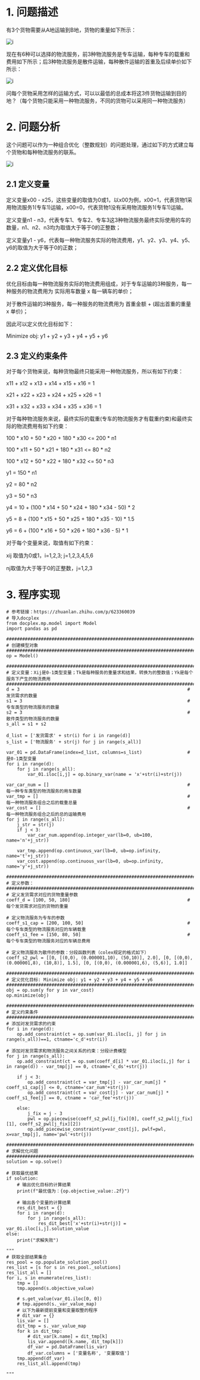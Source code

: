 # 1. 问题描述
有3个货物需要从A地运输到B地，货物的重量如下所示：  

![i](https://github.com/zenghang-feng/operation_optimization/blob/main/02-整数规划-物流组合方案/图片附件/pic1.png)

现在有6种可以选择的物流服务，前3种物流服务是专车运输，每种专车的载重和费用如下所示；后3种物流服务是散件运输，每种散件运输的首重及后续单价如下所示：  

![i](https://github.com/zenghang-feng/operation_optimization/blob/main/02-整数规划-物流组合方案/图片附件/pic2.png)

问每个货物采用怎样的运输方式，可以以最低的总成本将这3件货物运输到目的地？（每个货物只能采用一种物流服务，不同的货物可以采用同一种物流服务）

# 2. 问题分析
这个问题可以作为一种组合优化（整数规划）的问题处理，通过如下的方式建立每个货物和每种物流服务的联系。  

![i](https://github.com/zenghang-feng/operation_optimization/blob/main/02-整数规划-物流组合方案/图片附件/pic3.png)

## 2.1 定义变量
定义变量x00 - x25，这些变量的取值为0或1，以x00为例，x00=1，代表货物1采用物流服务1(专车1)运输，x00=0，代表货物1没有采用物流服务1(专车1)运输。   

定义变量n1 - n3，代表专车1、专车2、专车3这3种物流服务最终实际使用的车的数量，n1、n2、n3均为取值大于等于0的正整数；  

定义变量y1 - y6，代表每一种物流服务实际的物流费用，y1、y2、y3、y4、y5、y6的取值为大于等于0的正数；

## 2.2 定义优化目标
优化目标由每一种物流服务实际的物流费用组成，对于专车运输的3种服务，每一种服务的物流费用为 实际用车数量 x 每一辆车的单价；  

对于散件运输的3种服务，每一种服务的物流费用为 首重金额 + (超出首重的重量 x 单价)；  

因此可以定义优化目标如下：  

Minimize obj: y1 + y2 + y3 + y4 + y5 + y6

## 2.3 定义约束条件
对于每个货物来说，每种货物最终只能采用一种物流服务，所以有如下约束：  

x11 + x12 + x13 + x14 + x15 + x16 = 1  

x21 + x22 + x23 + x24 + x25 + x26 = 1  

x31 + x32 + x33 + x34 + x35 + x36 = 1  

对于每种物流服务来说，最终实际的载重(专车的物流服务才有载重约束)和最终实际的物流费用有如下约束：  

100 * x10 + 50 * x20 + 180 * x30 <= 200 * n1  

100 * x11 + 50 * x21 + 180 * x31 <= 80 * n2  

100 * x12 + 50 * x22 + 180 * x32 <= 50 * n3  

y1 = 150 * n1  

y2 = 80 * n2  

y3 = 50 * n3  

y4 = 10 + (100 * x14 + 50 * x24 + 180 * x34 - 50) * 2  

y5 = 8 + (100 * x15 + 50 * x25 + 180 * x35 - 10) * 1.5  

y6 = 6 + (100 * x16 + 50 * x26 + 180 * x36 - 5) * 1  

对于每个变量来说，取值有如下约束：  

xij 取值为0或1，i=1,2,3; j=1,2,3,4,5,6  

nj取值为大于等于0的正整数，j=1,2,3  

# 3. 程序实现
```
# 参考链接：https://zhuanlan.zhihu.com/p/623360039
# 导入docplex
from docplex.mp.model import Model
import pandas as pd

##############################################################################
# 创建模型对象
##############################################################################
op = Model()

##############################################################################
# 定义变量：Xij是0-1类型变量；Tk是每种服务的重量求和结果，转换为的整数值；Yk是每个服务下产生的物流费用
##############################################################################
d = 3                                                               # 发货需求的数量
s1 = 3                                                              # 专车类型的物流服务的数量
s2 = 3                                                              # 散件类型的物流服务的数量
s_all = s1 + s2

d_list = ['发货需求' + str(i) for i in range(d)]
s_list = ['物流服务' + str(j) for j in range(s_all)]

var_01 = pd.DataFrame(index=d_list, columns=s_list)                 # 是0-1类型变量
for i in range(d):
    for j in range(s_all):
        var_01.iloc[i,j] = op.binary_var(name = 'x'+str(i)+str(j))

var_car_num = []                                                    # 每一种专车类型的物流服务的用车数量
var_tmp = []                                                        # 每一种物流服务组合之后的载重总量
var_cost = []                                                       # 每一种物流服务组合之后的总的运输费用
for j in range(s_all):
    j_str = str(j)
    if j < 3:
        var_car_num.append(op.integer_var(lb=0, ub=100, name='n'+j_str))
        
    var_tmp.append(op.continuous_var(lb=0, ub=op.infinity, name='t'+j_str))
    var_cost.append(op.continuous_var(lb=0, ub=op.infinity, name='y'+j_str))

##############################################################################
# 定义参数：
##############################################################################
# 定义发货需求对应的货物重量参数
coeff_d = [100, 50, 180]                                            # 每个发货需求对应的货物的重量

# 定义物流服务为专车的参数
coeff_s1_cap = [200, 100, 50]                                       # 每个专车类型的物流服务对应的车辆载重
coeff_s1_fee = [150, 80, 50]                                        # 每个专车类型的物流服务对应的车辆总费用

# 定义物流服务为散件的参数：分段函数列表（colex规定的格式如下）
coeff_s2_pwl = [[0, [(0,0), (0.000001,10), (50,10)], 2.0], [0, [(0,0), (0.000001,8), (10,8)], 1.5], [0, [(0,0), (0.000001,6), (5,6)], 1.0]]

##############################################################################
# 定义优化目标: Minimize obj: y1 + y2 + y3 + y4 + y5 + y6
##############################################################################
obj = op.sum(y for y in var_cost)
op.minimize(obj)

##############################################################################
# 定义约束条件
##############################################################################
# 添加对发货需求的约束
for i in range(d):
    op.add_constraint(ct = op.sum(var_01.iloc[i, j] for j in range(s_all))==1, ctname='c_d'+str(i))

# 添加对发货需求和物流服务之间关系的约束：分段计费模型
for j in range(s_all):
    op.add_constraint(ct = op.sum(coeff_d[i] * var_01.iloc[i,j] for i in range(d)) - var_tmp[j] == 0, ctname='c_ds'+str(j))
    
    if j < 3:
        op.add_constraint(ct = var_tmp[j] - var_car_num[j] * coeff_s1_cap[j] <= 0, ctname='car_num'+str(j))
        op.add_constraint(ct = var_cost[j] - var_car_num[j] * coeff_s1_fee[j] == 0, ctname = 'car_fee'+str(j))
    
    else:
        j_fix = j - 3
        pwl = op.piecewise(coeff_s2_pwl[j_fix][0], coeff_s2_pwl[j_fix][1], coeff_s2_pwl[j_fix][2])
        op.add_piecewise_constraint(y=var_cost[j], pwlf=pwl, x=var_tmp[j], name='pwl'+str(j))

##############################################################################
# 求解优化问题
##############################################################################
solution = op.solve()

# 获取最优结果
if solution:
    # 输出优化目标的计算结果
    print(f"最优值为：{op.objective_value:.2f}")

    # 输出各个变量的计算结果
    res_dit_best = {}
    for i in range(d):
        for j in range(s_all):
            res_dit_best['x'+str(i)+str(j)] = var_01.iloc[i,j].solution_value
else:
    print("求解失败")

"""
# 获取全部结果集合
res_pool = op.populate_solution_pool()
res_list = [s for s in res_pool._solutions]
res_list_all = []
for i, s in enumerate(res_list):
    tmp = []
    tmp.append(s.objective_value)

    # s.get_value(var_01.iloc[0, 0])
    # tmp.append(s._var_value_map)
    # 以下为最新提前变量和变量取整的程序
    # dit_var = {}
    lis_var = []
    dit_tmp = s._var_value_map
    for k in dit_tmp:
        # dit_var[k.name] = dit_tmp[k]
        lis_var.append([k.name, dit_tmp[k]])
        df_var = pd.DataFrame(lis_var)
        df_var.columns = ['变量名称', '变量取值']
    tmp.append(df_var)
    res_list_all.append(tmp)

"""
```
